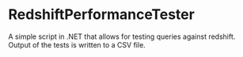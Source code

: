 # RedshiftPerformanceTester
A simple script in .NET that allows for testing queries against redshift. Output of the tests is written to a CSV file.
